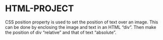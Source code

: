 # HTML-PROJECT
CSS position property is used to set the position of text over an image. This can be done by enclosing the image and text in an HTML “div”. Then make the position of div “relative” and that of text “absolute”.

